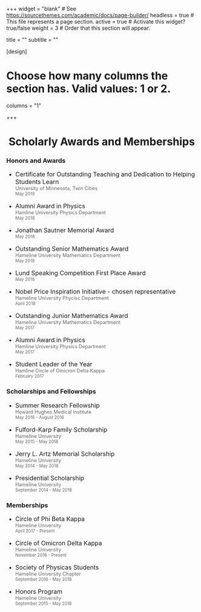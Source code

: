 +++
widget = "blank"  # See https://sourcethemes.com/academic/docs/page-builder/
headless = true  # This file represents a page section.
active = true  # Activate this widget? true/false
weight = 3  #  Order that this section will appear.

title = ""
subtitle = ""

[design]
  # Choose how many columns the section has. Valid values: 1 or 2.
  columns = "1"

+++





<style>
p.title {
  font-size: 1rem; 
  margin: 15px 0px 0px 0px; 
}
p.org {
  font-size: .8rem;
  color: rgba(0,0,0,0.6);
  margin:0px; 
}
p.year {
  font-size: .7rem;
  color: rgba(0,0,0,0.6);
  margin:0px; 
}

p.desc {
  font-size: .8rem;
  margin: 1px 0px 0px 0px; 
}
</style>


<center>
<h1>
Scholarly Awards and Memberships
</h1> </center> 


<div class="row">

  <div class="col-md-7">
    <h3>Honors and Awards </h3>
      <ul >
        <li>
        <p class="title">Certificate for Outstanding Teaching and Dedication to Helping Students Learn</p>
        <p class="org">University of Minnesota, Twin Cities</p>
        <p class="year"> May 2019 </p>
        </li>
        <li>
        <p class="title">Alumni Award in Physics </p>
        <p class="org">Hamline University Physics Department</p> 
        <p class="year"> May 2018 </p>
        </li>
         <li>
        <p class="title">Jonathan Sautner Memorial Award </p>
        <!-- <p class="org">  </p> --> 
        <p class="year"> May 2018 </p>
        </li>
        <li>
        <p class="title"> Outstanding Senior Mathematics Award </p>
        <p class="org">Hameline University Mathematics Department</p>
        <p class="year"> May 2018 </p>
        </li>
        <li>
        <p class="title"> Lund Speaking Competition First Place Award </p>
        <!-- <p class="org">  </p> -->
        <p class="year"> May 2018 </p>
        </li>
        <li>
        <p class="title"> Nobel Price Inspiration Initiative - chosen representative </p>
        <p class="org">Hameline University Phycisc Department </p>
        <p class="year"> April 2018 </p>
        </li>
        <li>
        <p class="title"> Outstanding Junior Mathematics Award </p>
        <p class="org">Hameline University Mathematics Department</p>
        <p class="year"> May 2017 </p>
        </li>
        <li>
        <p class="title">Alumni Award in Physics </p>
        <p class="org">Hamline University Physics Department</p> 
        <p class="year"> May 2017 </p>
        </li>
        <li>
        <p class="title"> Student Leader of the Year </p>
        <p class="org">Hamline Circle of Omicron Delta Kappa </p>
        <p class="year"> February 2017 </p>
        </li>
      </ul>
  </div>

  <div class="col-md-5">
    <h3>Scholarships and Fellowships </h3>
      <ul >
        <li>
        <p class="title"> Summer Research Fellowship </p>
        <p class="org">Howard Hughes Medical Institute </p>
        <p class="year"> May 2016 - August 2016 </p>
        </li>
        <li>
        <p class="title"> Fulford-Karp Family Scholarship </p>
        <p class="org">Hameline University  </p>
        <p class="year"> May 2015 - May 2018 </p>
        </li>
        <li>
        <p class="title"> Jerry L. Artz Memorial Scholarship </p>
        <p class="org">Hameline University  </p>
        <p class="year"> May 2014 - May 2018 </p>
        </li>
        <li>
        <p class="title"> Presidential Scholarship </p>
        <p class="org">Hameline University  </p>
        <p class="year"> September 2014 - May 2018 </p>
        </li>
      </ul>
    <h3>Memberships </h3>
      <ul >
        <li>
        <p class="title"> Circle of Phi Beta Kappa </p>
        <p class="org"> Hameline University </p>
        <p class="year"> April 2017 - Present  </p>
        </li>
        <li>
        <p class="title"> Circle of Omicron Delta Kappa </p>
        <p class="org"> Hameline University </p>
        <p class="year"> November 2016 - Present  </p>
        </li>
        <li>
        <p class="title"> Society of Physicas Students </p>
        <p class="org"> Hameline University Chapter </p>
        <p class="year"> September 2016 - May 2018  </p>
        </li>
        <li>
        <p class="title"> Honors Program </p>
        <p class="org"> Hameline University </p>
        <p class="year"> September 2015 - May 2018  </p>
        </li>
      </ul>
  </div>

</div>


<br> 



</div>

